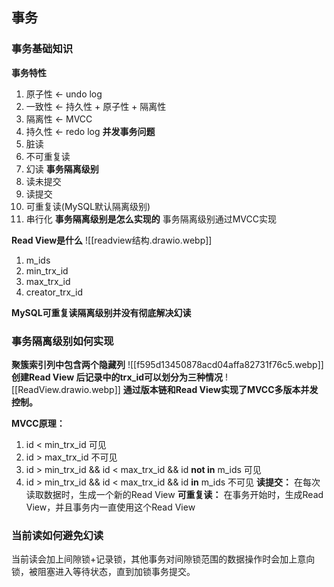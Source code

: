 ## 事务
### 事务基础知识
**事务特性**
1. 原子性 <- undo log
2. 一致性 <- 持久性 + 原子性 + 隔离性
3. 隔离性 <- MVCC
4. 持久性 <- redo log
**并发事务问题**
1. 脏读
2. 不可重复读
3. 幻读
**事务隔离级别**
1. 读未提交
2. 读提交
3. 可重复读(MySQL默认隔离级别)
4. 串行化
**事务隔离级别是怎么实现的**
事务隔离级别通过MVCC实现

**Read View是什么**
![[readview结构.drawio.webp]]
1. m_ids
2. min_trx_id
3. max_trx_id
4. creator_trx_id

**MySQL可重复读隔离级别并没有彻底解决幻读**
### 事务隔离级别如何实现
**聚簇索引列中包含两个隐藏列**
![[f595d13450878acd04affa82731f76c5.webp]]
**创建Read View 后记录中的trx_id可以划分为三种情况**
![[ReadView.drawio.webp]]
**通过版本链和Read View实现了MVCC多版本并发控制。**

**MVCC原理：**
1. id < min_trx_id 可见
2. id > max_trx_id 不可见
3. id > min_trx_id && id < max_trx_id && id **not in** m_ids 可见
4. id > min_trx_id && id < max_trx_id && id **in** m_ids 不可见
**读提交：**
在每次读取数据时，生成一个新的Read View
**可重复读：**
在事务开始时，生成Read View，并且事务内一直使用这个Read View

### 当前读如何避免幻读
当前读会加上间隙锁+记录锁，其他事务对间隙锁范围的数据操作时会加上意向锁，被阻塞进入等待状态，直到加锁事务提交。